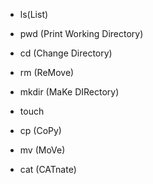  - ls(List)
 
 - pwd (Print Working Directory)
 
 - cd (Change Directory)

 - rm (ReMove)

 - mkdir (MaKe DIRectory)

 - touch

 - cp (CoPy)

 - mv (MoVe)

 - cat (CATnate)
